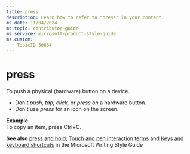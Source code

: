 ```yaml
---
title: press
description: Learn how to refer to "press" in your content.
ms.date: 11/04/2024
ms.topic: contributor-guide
ms.service: microsoft-product-style-guide
ms.custom:
  - TopicID 50634
---
```



# press

To push a physical (hardware) button on a device.

- Don't *push, tap, click,* or *press on* a hardware button.
- Don't use *press* for an icon on the screen.

**Example**  
To copy an item, press Ctrl+C.

**See also** [press and hold](~\a_z_names_terms\p\press-and-hold.md); [Touch and pen interaction terms](/style-guide/a-z-word-list-term-collections/term-collections/touch-pen-interaction-terms) and [Keys and keyboard shortcuts](/style-guide/a-z-word-list-term-collections/term-collections/keys-keyboard-shortcuts) in the Microsoft Writing Style Guide   